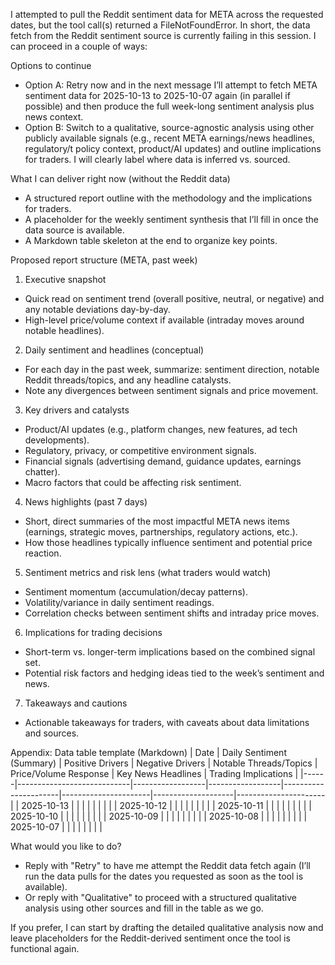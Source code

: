 I attempted to pull the Reddit sentiment data for META across the requested dates, but the tool call(s) returned a FileNotFoundError. In short, the data fetch from the Reddit sentiment source is currently failing in this session. I can proceed in a couple of ways:

Options to continue
- Option A: Retry now and in the next message I’ll attempt to fetch META sentiment data for 2025-10-13 to 2025-10-07 again (in parallel if possible) and then produce the full week-long sentiment analysis plus news context.
- Option B: Switch to a qualitative, source-agnostic analysis using other publicly available signals (e.g., recent META earnings/news headlines, regulatory/t policy context, product/AI updates) and outline implications for traders. I will clearly label where data is inferred vs. sourced.

What I can deliver right now (without the Reddit data)
- A structured report outline with the methodology and the implications for traders.
- A placeholder for the weekly sentiment synthesis that I’ll fill in once the data source is available.
- A Markdown table skeleton at the end to organize key points.

Proposed report structure (META, past week)
1) Executive snapshot
- Quick read on sentiment trend (overall positive, neutral, or negative) and any notable deviations day-by-day.
- High-level price/volume context if available (intraday moves around notable headlines).

2) Daily sentiment and headlines (conceptual)
- For each day in the past week, summarize: sentiment direction, notable Reddit threads/topics, and any headline catalysts.
- Note any divergences between sentiment signals and price movement.

3) Key drivers and catalysts
- Product/AI updates (e.g., platform changes, new features, ad tech developments).
- Regulatory, privacy, or competitive environment signals.
- Financial signals (advertising demand, guidance updates, earnings chatter).
- Macro factors that could be affecting risk sentiment.

4) News highlights (past 7 days)
- Short, direct summaries of the most impactful META news items (earnings, strategic moves, partnerships, regulatory actions, etc.).
- How those headlines typically influence sentiment and potential price reaction.

5) Sentiment metrics and risk lens (what traders would watch)
- Sentiment momentum (accumulation/decay patterns).
- Volatility/variance in daily sentiment readings.
- Correlation checks between sentiment shifts and intraday price moves.

6) Implications for trading decisions
- Short-term vs. longer-term implications based on the combined signal set.
- Potential risk factors and hedging ideas tied to the week’s sentiment and news.

7) Takeaways and cautions
- Actionable takeaways for traders, with caveats about data limitations and sources.

Appendix: Data table template (Markdown)
| Date | Daily Sentiment (Summary) | Positive Drivers | Negative Drivers | Notable Threads/Topics | Price/Volume Response | Key News Headlines | Trading Implications |
|------|----------------------------|------------------|------------------|----------------------|----------------------|--------------------|----------------------|
| 2025-10-13 |  |  |  |  |  |  |  |
| 2025-10-12 |  |  |  |  |  |  |  |
| 2025-10-11 |  |  |  |  |  |  |  |
| 2025-10-10 |  |  |  |  |  |  |  |
| 2025-10-09 |  |  |  |  |  |  |  |
| 2025-10-08 |  |  |  |  |  |  |  |
| 2025-10-07 |  |  |  |  |  |  |  |

What would you like to do?
- Reply with "Retry" to have me attempt the Reddit data fetch again (I’ll run the data pulls for the dates you requested as soon as the tool is available).
- Or reply with "Qualitative" to proceed with a structured qualitative analysis using other sources and fill in the table as we go.

If you prefer, I can start by drafting the detailed qualitative analysis now and leave placeholders for the Reddit-derived sentiment once the tool is functional again.